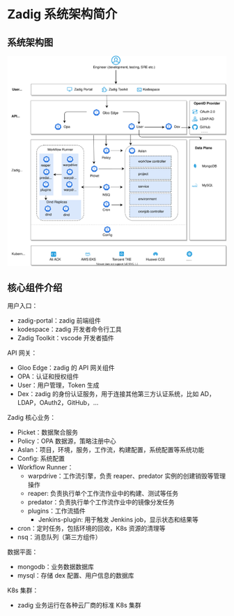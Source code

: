 # Zadig 系统架构简介

## 系统架构图

![Architecture_diagram](./Zadig-System-Architecture.svg)

## 核心组件介绍

用户入口：
- zadig-portal：zadig 前端组件
- kodespace：zadig 开发者命令行工具
- Zadig Toolkit：vscode 开发者插件

API 网关：
- Gloo Edge：zadig 的 API 网关组件
- OPA：认证和授权组件
- User：用户管理，Token 生成
- Dex：zadig 的身份认证服务，用于连接其他第三方认证系统，比如 AD，LDAP，OAuth2，GitHub，...

Zadig 核心业务：
- Picket：数据聚合服务
- Policy：OPA 数据源，策略注册中心
- Aslan：项目，环境，服务，工作流，构建配置，系统配置等系统功能
- Config: 系统配置
- Workflow Runner：
  - warpdrive：工作流引擎，负责 reaper、predator 实例的创建销毁等管理操作
  - reaper: 负责执行单个工作流作业中的构建、测试等任务
  - predator：负责执行单个工作流作业中的镜像分发任务
  - plugins：工作流插件
    - Jenkins-plugin: 用于触发 Jenkins job，显示状态和结果等
- cron：定时任务，包括环境的回收，K8s 资源的清理等
- nsq：消息队列（第三方组件）

数据平面：
- mongodb：业务数据数据库
- mysql：存储 dex 配置、用户信息的数据库

K8s 集群：
- zadig 业务运行在各种云厂商的标准 K8s 集群